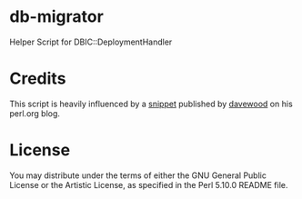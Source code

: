 # db-migrator
Helper Script for DBIC::DeploymentHandler

# Credits
This script is heavily influenced by a [snippet](http://blogs.perl.org/users/davewood/2013/03/) published by [davewood](http://blogs.perl.org/users/davewood/) on his perl.org blog.

# License
You may distribute under the terms of either the GNU General Public License or the Artistic License, as specified in the Perl 5.10.0 README file.
